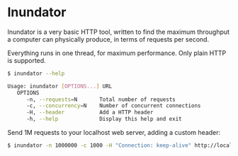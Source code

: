 Inundator
=======

Inundator is a very basic HTTP tool, written to find the maximum throughput a computer can physically produce, in terms of requests per second.

Everything runs in one thread, for maximum performance. Only plain HTTP is supported.

````bash
$ inundator --help 

Usage: inundator [OPTIONS...] URL
   OPTIONS
      -n, --requests=N       Total number of requests
      -c, --concurrency=N    Number of concurrent connections
      -H, --header           Add a HTTP header
      -h, --help             Display this help and exit
````

Send 1M requests to your localhost web server, adding a custom header:

````bash
$ inundator -n 1000000 -c 1000 -H "Connection: keep-alive" http://localhost/path
````
